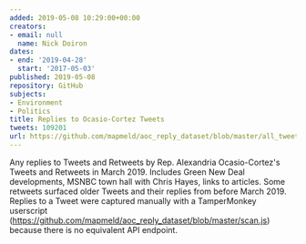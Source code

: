 ```yaml
---
added: 2019-05-08 10:29:00+00:00
creators:
- email: null
  name: Nick Doiron
dates:
- end: '2019-04-28'
  start: '2017-05-03'
published: 2019-05-08
repository: GitHub
subjects:
- Environment
- Politics
title: Replies to Ocasio-Cortez Tweets
tweets: 109201
url: https://github.com/mapmeld/aoc_reply_dataset/blob/master/all_tweets/ids.csv
---
```


Any replies to Tweets and Retweets by Rep. Alexandria Ocasio-Cortez's Tweets and Retweets in March 2019. Includes Green New Deal developments, MSNBC town hall with Chris Hayes, links to articles. Some retweets surfaced older Tweets and their replies from before March 2019. Replies to a Tweet were captured manually with a TamperMonkey userscript (https://github.com/mapmeld/aoc_reply_dataset/blob/master/scan.js) because there is no equivalent API endpoint.
